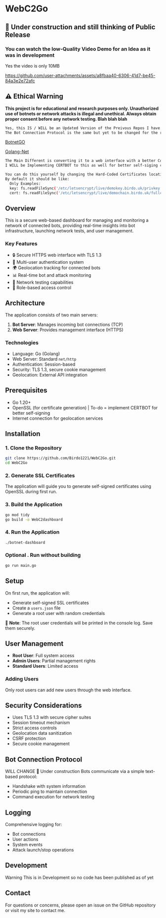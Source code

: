 # WebC2Go
## 🚧 Under construction and still thinking of Public Release 
### You can watch the low-Quality Video Demo for an Idea as it was in development
Yes the video is only 10MB


https://github.com/user-attachments/assets/a8fbaa40-6306-41d7-be45-84a3e2e72afc


## ⚠️ Ethical Warning
**This project is for educational and research purposes only. Unauthorized use of botnets or network attacks is illegal and unethical. Always obtain proper consent before any network testing. Blah blah blah**


```bash
Yes, this IS / WILL be an Updated Version of the Preivous Repos I have Published
The Bot Connection Protocol is the same but yet to be changed for the release.
```
[BotnetGO](https://github.com/Birdo1221/Better-Go-Cnc/)

[Golang-Net](https://github.com/Birdo1221/Better-Go-Cnc/)



```bash
The Main Different is converting it to a web interface with a better Codebase in-General
I WILL be Implementing CERTBOT to this as well for better self-siging certs and will stick to TLS 1.3

You can do this yourself by changing the Hard-Coded Certificates location with the ones you have Generated with CERTBOT
By default it should be like:
  Only Examples: 
  key: fs.readFileSync('/etc/letsencrypt/live/demokey.birdo.uk/privkey.pem'),
  cert: fs.readFileSync('/etc/letsencrypt/live/demochain.birdo.uk/fullchain.pem'),
  ```

## Overview
This is a secure web-based dashboard for managing and monitoring a network of connected bots, providing real-time insights into bot infrastructure, launching network tests, and user management.

### Key Features

- 🔒 Secure HTTPS web interface with TLS 1.3
- 👥 Multi-user authentication system
- 🌍 Geolocation tracking for connected bots
- 📊 Real-time bot and attack monitoring
- 🚀 Network testing capabilities
- 🔐 Role-based access control

## Architecture

The application consists of two main servers:
1. **Bot Server**: Manages incoming bot connections (TCP)
2. **Web Server**: Provides management interface (HTTPS)

### Technologies
- Language: Go (Golang)
- Web Server: Standard `net/http`
- Authentication: Session-based
- Security: TLS 1.3, secure cookie management
- Geolocation: External API integration

## Prerequisites

- Go 1.20+
- OpenSSL (for certificate generation) | To-do = implement CERTBOT for better self-signing 
- Internet connection for geolocation services

## Installation

### 1. Clone the Repository
```bash
git clone https://github.com/Birdo1221/WebC2Go.git
cd WebC2Go
```

### 2. Generate SSL Certificates
The application will guide you to generate self-signed certificates using OpenSSL during first run.

### 3. Build the Application
```bash
go mod tidy
go build -o WebC2dashboard
```

### 4. Run the Application
```bash
./botnet-dashboard
```

### Optional . Run without building 
```bash
go run main.go
```

## Setup

On first run, the application will:
- Generate self-signed SSL certificates
- Create a `users.json` file
- Generate a root user with random credentials

🔑 **Note**: The root user credentials will be printed in the console log. Save them securely.

## User Management

- **Root User**: Full system access
- **Admin Users**: Partial management rights
- **Standard Users**: Limited access

### Adding Users
Only root users can add new users through the web interface.

## Security Considerations

- Uses TLS 1.3 with secure cipher suites
- Session timeout mechanism
- Strict access controls
- Geolocation data sanitization
- CSRF protection
- Secure cookie management

## Bot Connection Protocol
   WILL CHANGE 🚧 Under construction 
Bots communicate via a simple text-based protocol:
- Handshake with system information
- Periodic ping to maintain connection
- Command execution for network testing

## Logging

Comprehensive logging for:
- Bot connections
- User actions
- System events
- Attack launch/stop operations

## Development
Warning This is in Development so no code has been published as of yet 

## Contact
For questions or concerns, please open an issue on the GitHub repository or visit my site to contact me.
